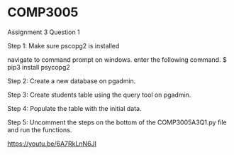 # COMP3005
Assignment 3 Question 1

Step 1: Make sure pscopg2 is installed

navigate to command prompt on windows.
enter the following command.
$ pip3 install psycopg2

Step 2: Create a new database on pgadmin.

Step 3: Create students table using the query tool on pgadmin.

Step 4: Populate the table with the initial data.

Step 5: Uncomment the steps on the bottom of the COMP3005A3Q1.py file and run the functions.

https://youtu.be/6A7RkLnN6JI 

